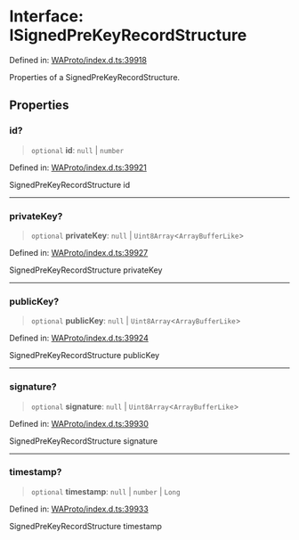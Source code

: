 # Interface: ISignedPreKeyRecordStructure

Defined in: [WAProto/index.d.ts:39918](https://github.com/Fokusdotid/Baileys/blob/039f28db78950e3bac7c407f144ea390dcdf207d/WAProto/index.d.ts#L39918)

Properties of a SignedPreKeyRecordStructure.

## Properties

### id?

> `optional` **id**: `null` \| `number`

Defined in: [WAProto/index.d.ts:39921](https://github.com/Fokusdotid/Baileys/blob/039f28db78950e3bac7c407f144ea390dcdf207d/WAProto/index.d.ts#L39921)

SignedPreKeyRecordStructure id

***

### privateKey?

> `optional` **privateKey**: `null` \| `Uint8Array`\<`ArrayBufferLike`\>

Defined in: [WAProto/index.d.ts:39927](https://github.com/Fokusdotid/Baileys/blob/039f28db78950e3bac7c407f144ea390dcdf207d/WAProto/index.d.ts#L39927)

SignedPreKeyRecordStructure privateKey

***

### publicKey?

> `optional` **publicKey**: `null` \| `Uint8Array`\<`ArrayBufferLike`\>

Defined in: [WAProto/index.d.ts:39924](https://github.com/Fokusdotid/Baileys/blob/039f28db78950e3bac7c407f144ea390dcdf207d/WAProto/index.d.ts#L39924)

SignedPreKeyRecordStructure publicKey

***

### signature?

> `optional` **signature**: `null` \| `Uint8Array`\<`ArrayBufferLike`\>

Defined in: [WAProto/index.d.ts:39930](https://github.com/Fokusdotid/Baileys/blob/039f28db78950e3bac7c407f144ea390dcdf207d/WAProto/index.d.ts#L39930)

SignedPreKeyRecordStructure signature

***

### timestamp?

> `optional` **timestamp**: `null` \| `number` \| `Long`

Defined in: [WAProto/index.d.ts:39933](https://github.com/Fokusdotid/Baileys/blob/039f28db78950e3bac7c407f144ea390dcdf207d/WAProto/index.d.ts#L39933)

SignedPreKeyRecordStructure timestamp
